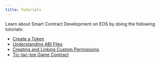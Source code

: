 ```yaml
---
title: Tutorials
---
```


Learn about Smart Contract Development on EOS by doing the following tutorials:

- [Create a Token](10_create-a-token.md)
- [Understanding ABI Files](15_understanding-ABI-files.md)
- [Creating and Linking Custom Permissions](45_linking-custom-permission.md)
- [Tic-tac-toe Game Contract](55_tic-tac-toe-game-contract.md)
